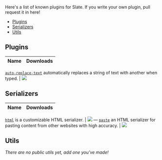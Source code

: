
Here's a list of known plugins for Slate. If you write your own plugin, pull request it in here!

- [Plugins](#plugins)
- [Serializers](#serializers)
- [Utils](#utils)


## Plugins

Name | Downloads
---- | ---------

[`auto-replace-text`](https://github.com/ianstormtaylor/slate-auto-replace-text) automatically replaces a string of text with another when typed. | ![](https://img.shields.io/npm/dm/slate-auto-replace-text.svg) 


## Serializers

Name | Downloads
---- | ---------

[`html`](https://github.com/ianstormtaylor/slate-html) is a customizable HTML serializer. | ![](https://img.shields.io/npm/dm/slate-auto-replace-text.svg) — 
[`paste`](https://github.com/ianstormtaylor/slate-paste) an HTML serializer for pasting content from other websites with high accuracy. | ![](https://img.shields.io/npm/dm/slate-auto-replace-text.svg)


## Utils

_There are no public utils yet, add one you've made!_
